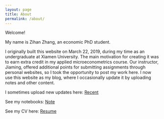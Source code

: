 ```yaml
---
layout: page
title: About
permalink: /about/
---
```


Welcome!

My name is Zihan Zhang, an economic PhD student.

I originally built this website on March 22, 2019, during my time as an undergraduate at Xiamen University. The main motivation for creating it was to earn extra credit in my applied microeconometrics course. Our instructor, Jiaming, offered additional points for submitting assignments through personal websites, so I took the opportunity to post my work here. I now use this website as my blog, where I occasionally update it by uploading notes and other content.


I sometimes upload new updates here: [Recent](https://landbuland.github.io/)

See my notebooks: [Note](https://landbuland.github.io/notes)

See my CV here: [Resume](https://landbuland.github.io/resume/)
